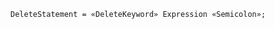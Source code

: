 <!-- This file is generated automatically by infrastructure scripts. Please don't edit by hand. -->

<!-- markdownlint-disable first-line-h1 -->

```{ .ebnf .slang-ebnf #DeleteStatement }
DeleteStatement = «DeleteKeyword» Expression «Semicolon»;
```
